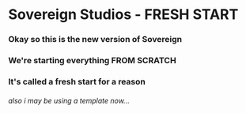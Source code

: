 # Sovereign Studios - FRESH START
### Okay so this is the new version of Sovereign
### We're starting everything FROM SCRATCH
### It's called a fresh start for a reason
###### also i may be using a template now...
